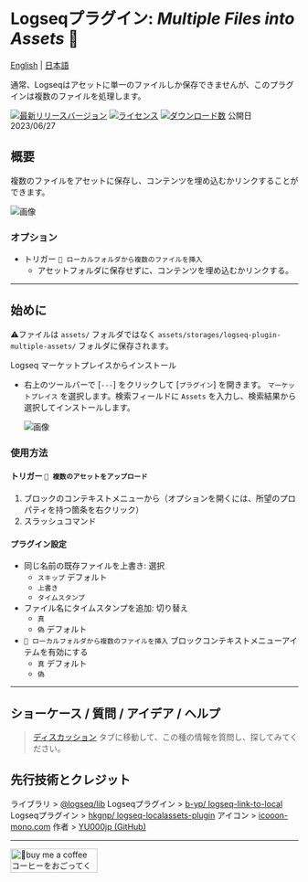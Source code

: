 # Logseqプラグイン: *Multiple Files into Assets* 📂

[English](https://github.com/YU000jp/logseq-plugin-multiple-assets) | [日本語](https://github.com/YU000jp/logseq-plugin-multiple-assets/blob/main/readme.md)

通常、Logseqはアセットに単一のファイルしか保存できませんが、このプラグインは複数のファイルを処理します。

[![最新リリースバージョン](https://img.shields.io/github/v/release/YU000jp/logseq-plugin-multiple-assets)](https://github.com/YU000jp/logseq-plugin-multiple-assets/releases)
[![ライセンス](https://img.shields.io/github/license/YU000jp/logseq-plugin-multiple-assets?color=blue)](https://github.com/YU000jp/logseq-plugin-multiple-assets/LICENSE)
[![ダウンロード数](https://img.shields.io/github/downloads/YU000jp/logseq-plugin-multiple-assets/total.svg)](https://github.com/YU000jp/logseq-plugin-multiple-assets/releases)
 公開日 2023/06/27

## 概要

複数のファイルをアセットに保存し、コンテンツを埋め込むかリンクすることができます。

   ![画像](https://github.com/YU000jp/logseq-plugin-multiple-assets/assets/111847207/789a232e-7e37-4033-8048-6d33364eb70d)

### オプション

  - トリガー `📂 ローカルフォルダから複数のファイルを挿入`
    - アセットフォルダに保存せずに、コンテンツを埋め込むかリンクする。

---

## 始めに

⚠️ファイルは `assets/` フォルダではなく `assets/storages/logseq-plugin-multiple-assets/` フォルダに保存されます。

Logseq マーケットプレイスからインストール
  - 右上のツールバーで [`---`] をクリックして [`プラグイン`] を開きます。 `マーケットプレイス` を選択します。検索フィールドに `Assets` を入力し、検索結果から選択してインストールします。

    ![画像](https://github.com/YU000jp/logseq-plugin-multiple-assets/assets/111847207/5a3933c0-13f5-4c21-8fc8-c70429d7ad29)

### 使用方法

#### トリガー `💾 複数のアセットをアップロード`

1. ブロックのコンテキストメニューから（オプションを開くには、所望のプロパティを持つ箇条を右クリック）
1. スラッシュコマンド

#### プラグイン設定

- 同じ名前の既存ファイルを上書き: 選択
  - `スキップ` デフォルト
  - `上書き`
  - `タイムスタンプ`
- ファイル名にタイムスタンプを追加: 切り替え
  - `真`
  - `偽` デフォルト
- `📂 ローカルフォルダから複数のファイルを挿入` ブロックコンテキストメニューアイテムを有効にする
  - `真` デフォルト
  - `偽`

---

## ショーケース / 質問 / アイデア / ヘルプ

> [ディスカッション](https://github.com/YU000jp/logseq-plugin-multiple-assets/discussions) タブに移動して、この種の情報を質問し、探してみてください。

## 先行技術とクレジット

ライブラリ >  [@logseq/lib](https://github.com/logseq/logseq/pull/6488)
Logseqプラグイン > [b-yp/ logseq-link-to-local](https://github.com/b-yp/logseq-link-to-local/tree/dev)
Logseqプラグイン > [hkgnp/ logseq-localassets-plugin](https://github.com/hkgnp/logseq-localassets-plugin)
アイコン > [icooon-mono.com](https://icooon-mono.com/15427-%e3%83%95%e3%82%a9%e3%83%ab%e3%83%80%e3%82%a2%e3%82%a4%e3%82%b3%e3%83%b312/)
作者 > [YU000jp (GitHub)](https://github.com/YU000jp)

---

<a href="https://www.buymeacoffee.com/yu000japan" target="_blank"><img src="https://cdn.buymeacoffee.com/buttons/v2/default-violet.png" alt="🍌buy me a coffee コーヒーをおごってください!" style="height: 42px;width: 152px" ></a>

